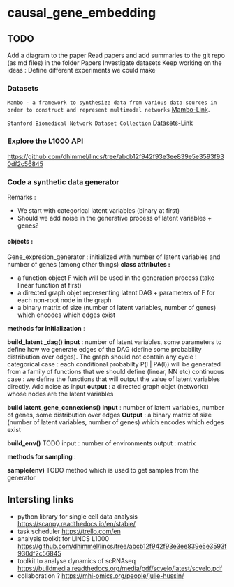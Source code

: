 # causal_gene_embedding

## TODO

Add a diagram to the paper
Read papers and add summaries to the git repo (as md files) in the folder Papers
Investigate datasets
Keep working on the ideas : 
Define different experiments we could make

### Datasets

```Mambo - a framework to synthesize data from various data sources in order to construct and represent multimodal networks``` 
 [Mambo-Link](http://snap.stanford.edu/mambo/#tutorial).

``` Stanford Biomedical Network Dataset Collection ``` 
[Datasets-Link](http://snap.stanford.edu/biodata/index.html)

### Explore the L1000 API

https://github.com/dhimmel/lincs/tree/abcb12f942f93e3ee839e5e3593f930df2c56845

### Code a synthetic data generator

Remarks : 
- We start with categorical latent variables (binary at first)
- Should we add noise in the generative process of latent variables + genes?

#### objects :

Gene_expresion_generator : initialized with number of latent variables and number of genes (among other things)
**class attributes :**
- a function object F wich will be used in the generation process (take linear function at first)
- a directed graph objet representing latent DAG + parameters of F for each non-root node in the graph
- a binary matrix of size (number of latent variables, number of genes) which encodes which edges exist

**methods for initialization** :

**build_latent _dag()**
**input** : number of latent variables, some parameters to define how we generate edges of the DAG (define some probability distribution over edges). The graph should not contain any cycle !
categorical case : each conditional probabilty P(l | PA(l)) will be generated from a family of functions that we should define (linear, NN etc)
continuous case : we define the functions that will output the value of latent variables directly. Add noise as input
**output** : a directed graph objet (networkx) whose nodes are the latent variables

**build latent_gene_connexions()**
**input** : number of latent variables, number of genes, some distribution over edges
**Output** : a binary matrix of size (number of latent variables, number of genes) which encodes which edges exist

**build_env()** TODO
input : number of environments
output : matrix

**methods for sampling** :

**sample(env)** TODO
method which is used to get samples from the generator

## Intersting links

- python library for single cell data analysis https://scanpy.readthedocs.io/en/stable/
- task scheduler https://trello.com/en
- analysis toolkit for LINCS L1000 https://github.com/dhimmel/lincs/tree/abcb12f942f93e3ee839e5e3593f930df2c56845
- toolkit to analyse dynamics of scRNAseq https://buildmedia.readthedocs.org/media/pdf/scvelo/latest/scvelo.pdf
- collaboration ? https://mhi-omics.org/people/julie-hussin/
